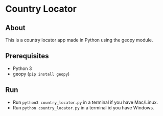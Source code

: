 # Country Locator

## About

This is a country locator app made in Python using the geopy module.

## Prerequisites

- Python 3
- geopy (`pip install geopy`)

## Run

- Run `python3 country_locator.py` in a terminal if you have Mac/Linux.
- Run `python country_locator.py` in a terminal id you have Windows.
